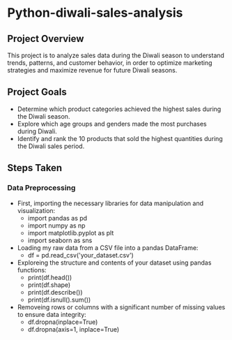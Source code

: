 # Python-diwali-sales-analysis

## Project Overview
 This project is to analyze sales data during the Diwali season to understand trends, patterns, and customer behavior, in order to optimize marketing strategies and maximize revenue for future Diwali seasons.

 ## Project Goals
 - Determine which product categories achieved the highest sales during the Diwali season.
 - Explore which age groups and genders made the most purchases during Diwali.
 - Identify and rank the 10 products that sold the highest quantities during the Diwali sales period.

## Steps Taken
### Data Preprocessing 
- First, importing the necessary libraries for data manipulation and visualization:
    - import pandas as pd
    - import numpy as np
    - import matplotlib.pyplot as plt
    - import seaborn as sns 
- Loading my raw data from a CSV file into a pandas DataFrame:
    - df = pd.read_csv('your_dataset.csv') 
- Exploreing the structure and contents of your dataset using pandas functions:
    - print(df.head())
    - print(df.shape)
    - print(df.describe())
    - print(df.isnull().sum()) 
- Removeing rows or columns with a significant number of missing values to ensure data integrity:
    - df.dropna(inplace=True)
    - df.dropna(axis=1, inplace=True) 
